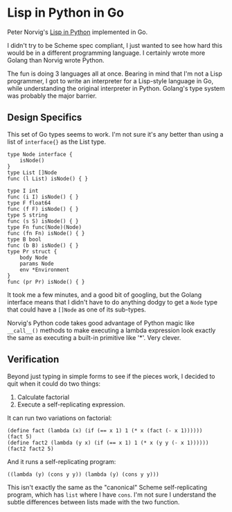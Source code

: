 # Lisp in Python in Go

Peter Norvig's [Lisp in Python](http://norvig.com/lispy.html) implemented
in Go.

I didn't try to be Scheme spec compliant, I just wanted to see how hard this
would be in a different programming language. I certainly wrote more Golang
than Norvig wrote Python.

The fun is doing 3 languages all at once. Bearing in mind that I'm not a Lisp
programmer, I got to write an interpreter for a Lisp-style language in Go,
while understanding the original interpreter in Python.  Golang's type system
was probably the major barrier.

## Design Specifics

This set of Go types seems to work. I'm not sure it's any better than using
a list of `interface{}` as the List type.

    type Node interface {
    	isNode()
    }
    type List []Node
    func (l List) isNode() { }

    type I int
    func (i I) isNode() { }
    type F float64
    func (f F) isNode() { }
    type S string
    func (s S) isNode() { }
    type Fn func(Node)(Node)
    func (fn Fn) isNode() { }
    type B bool
    func (b B) isNode() { }
    type Pr struct {
        body Node
        params Node
        env *Environment
    }
    func (pr Pr) isNode() { }


It took me a few minutes, and a good bit of googling, but the Golang interface
means that I didn't have to do anything dodgy to get a `Node` type that could
have a `[]Node` as one of its sub-types.

Norvig's Python code takes good advantage of Python magic like `__call__()` methods
to make executing a lambda expression look exactly the same as executing a built-in
primitive like '*'. Very clever.

## Verification

Beyond just typing in simple forms to see if the pieces work, I decided to quit
when it could do two things:

1. Calculate factorial 
2. Execute a self-replicating expression.

It can run two variations on factorial:

	(define fact (lambda (x) (if (== x 1) 1 (* x (fact (- x 1))))))
	(fact 5)
	(define fact2 (lambda (y x) (if (== x 1) 1 (* x (y y (- x 1))))))
	(fact2 fact2 5)

And it runs a self-replicating program:

    ((lambda (y) (cons y y)) (lambda (y) (cons y y)))

This isn't exactly the same as the "canonical" Scheme self-replicating
program, which has `list` where I have `cons`. I'm not sure I understand
the subtle differences between lists made with the two function.
